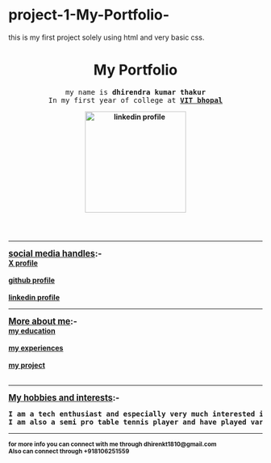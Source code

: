 # project-1-My-Portfolio-
this is my first project solely using html and very basic css.
<!--project 1-->
<!DOCTYPE html> <!--{! = boilers code}-->
<html lang="en">
<head>
    <meta charset="UTF-8">
    <meta name="viewport" content="width=device-width, initial-scale=1.0">
    <title>my portfolio</title>
</head>
<body>
<header>
    <h1>My Portfolio</h1>
    <pre>my name is <b>dhirendra kumar thakur</b>
In my first year of college at <b><u>VIT bhopal</u><b></pre>
    <a href="https://x.com/Dhirendrakt18"><img src="https://media.licdn.com/dms/image/v2/D4E03AQHzQxR0DjjXbA/profile-displayphoto-shrink_400_400/B4EZcX7__MHkAs-/0/1748453294821?e=1756339200&v=beta&t=e0S1eootndqCVXDyJGnmR2pY_BP54WlFUcGp-pk6iEE" alt="linkedin profile" height="200"></a>
    </header>
    <hr>
    <section><big><u>social media handles</u>:-</big><br>
    <a href="https://x.com/Dhirendrakt18" target="_main">X profile</a>
    <br><br>
    <a href="https://github.com/Dhirendra1810/" target="_main">github profile</a>
    <br><br>
    <A href="https://www.linkedin.com/in/dhirendra-kumar-thakur-794955365/" target="_main">linkedin profile</A>
    </section>
    <hr>
    <main><section>
        <big><u>More about me</u>:-</big><br>
        <a href="http://127.0.0.1:5500/Project%201/education.html" target="_main">my education</a>
        <br><br>
        <a href="http://127.0.0.1:5500/Project%201/experience.html" target="_main">my experiences</a>
        <br><br>
        <a href="http://127.0.0.1:5500/Project%201/project.html" target="_main">my project</a>
        <br><br>
        </section>
        <hr>
    <section><big><u>My hobbies and interests</u>:-</big>
        <div><pre>I am a tech enthusiast and especially very much interested in artificial intelligence.
I am also a semi pro table tennis player and have played various tournaments at the regional level.</div>
        </pre></section></main>
    <hr>
    <footer>
        <small>for more info you can connect with me through dhirenkt1810@gmail.com</small>
        <br><small>Also can connect through +918106251559</small>
    </footer>
</body>
</html>
